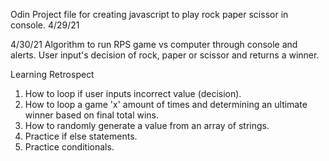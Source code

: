 Odin Project file for creating javascript to play rock paper scissor in console. 4/29/21

4/30/21
Algorithm to run RPS game vs computer through console and alerts.
User input's decision of rock, paper or scissor and returns a winner.

Learning Retrospect
1. How to loop if user inputs incorrect value (decision).
2. How to loop a game 'x' amount of times and determining an ultimate winner based on final     total wins.
3. How to randomly generate a value from an array of strings.
4. Practice if else statements.
5. Practice conditionals.
